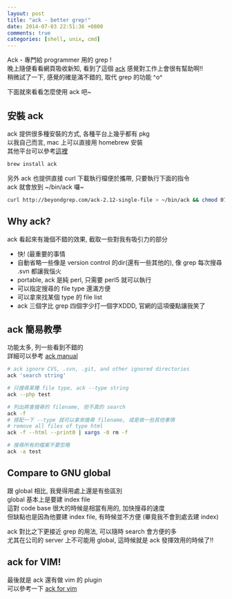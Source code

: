 ```yaml
---
layout: post
title: "ack - better grep!"
date: 2014-07-03 22:51:36 +0800
comments: true
categories: [shell, unix, cmd]
---
```

Ack - 專門給 programmer 用的 grep !  
晚上隨便看看網頁吸收新知, 看到了這個 [ack](http://beyondgrep.com/) 感覺對工作上會很有幫助啊!!  
稍微試了一下, 感覺的確是滿不錯的, 取代 grep 的功能 ^o^  

下面就來看看怎麼使用 ack 吧~
<!-- more -->

## 安裝 ack
ack 提供很多種安裝的方式, 各種平台上幾乎都有 pkg  
以我自己而言, mac 上可以直接用 homebrew 安裝  
其他平台可以參考[這裡](http://beyondgrep.com/install/)
``` sh
brew install ack
```

另外 ack 也提供直接 curl 下載執行檔便於攜帶, 只要執行下面的指令 <br />
ack 就會放到 ~/bin/ack 囉~
``` sh
curl http://beyondgrep.com/ack-2.12-single-file > ~/bin/ack && chmod 0755 !#:3
```

## Why ack?
ack 看起來有幾個不錯的效果, 截取一些對我有吸引力的部分

+ 快! (最重要的事情
+ 自動省略一些像是 version control 的dir(還有一些其他的), 像 grep 每次搜尋 .svn 都讓我惱火
+ portable, ack 是純 perl, 只需要 perl5 就可以執行
+ 可以指定搜尋的 file type 還滿方便
+ 可以拿來找某個 type 的 file list
+ ack 三個字比 grep 四個字少打一個字XDDD, 官網的這項優點讓我笑了

## ack 簡易教學
功能太多, 列一些看到不錯的 <br />
詳細可以參考 [ack manual](http://beyondgrep.com/documentation/ack-2.12-man.html)
``` sh
# ack ignore CVS, .svn, .git, and other ignored directories
ack 'search string'

# 只搜尋某種 file type, ack --type string
ack --php test

# 列出將會搜尋的 filename, 但不真的 search
ack -f
# 搭配一下 --type 就可以拿來搜尋 filename, 或是做一些其他事情
# remove all files of type html
ack -f --html --print0 | xargs -0 rm -f

# 搜尋所有的檔案不要忽略
ack -a test
```

## Compare to GNU global
跟 global 相比, 我覺得用處上還是有些區別  
global 基本上是要建 index file  
這對 code base 很大的時候是相當有用的, 加快搜尋的速度  
但缺點也是因為他要建 index file, 有時候並不方便 (畢竟我不會到處去建 index)  

ack 對比之下更接近 grep 的用法, 可以隨時 search 會方便的多  
尤其在公司的 server 上不可能用 global, 這時候就是 ack 發揮效用的時候了!!  

## ack for VIM!
最後就是 ack 還有做 vim 的 plugin  
可以參考一下 [ack for vim](http://www.vim.org/scripts/script.php?script_id=2572)
